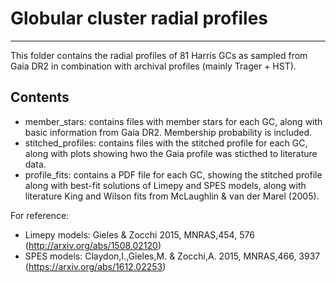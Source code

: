 # Globular cluster radial profiles
-------------------------------------------

This folder contains the radial profiles of 81 Harris GCs as sampled from Gaia DR2 in combination with archival profiles (mainly Trager + HST).

Contents
--------
* member_stars: contains files with member stars for each GC, along with basic information from Gaia DR2. Membership probability is included.
* stitched_profiles: contains files with the stitched profile for each GC, along with plots showing hwo the Gaia profile was sticthed to literature data.
* profile_fits: contains a PDF file for each GC, showing the stitched profile along with best-fit solutions of Limepy and SPES models, along with literature King and Wilson fits from McLaughlin & van der Marel (2005). 

For reference:
* Limepy models: Gieles & Zocchi 2015, MNRAS,454, 576 (http://arxiv.org/abs/1508.02120)
* SPES models: Claydon,I.,Gieles,M. & Zocchi,A. 2015, MNRAS,466, 3937 (https://arxiv.org/abs/1612.02253)
